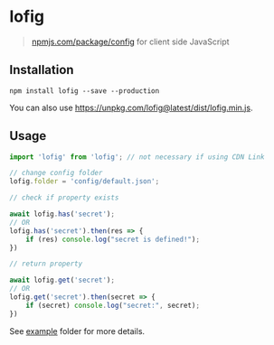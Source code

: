 # lofig

> [npmjs.com/package/config](https://npmjs.com/package/config) for client side JavaScript

## Installation

`npm install lofig --save --production`

You can also use https://unpkg.com/lofig@latest/dist/lofig.min.js.

## Usage

```js
import 'lofig' from 'lofig'; // not necessary if using CDN Link

// change config folder
lofig.folder = 'config/default.json';

// check if property exists

await lofig.has('secret');
// OR
lofig.has('secret').then(res => {
	if (res) console.log("secret is defined!");
})

// return property

await lofig.get('secret');
// OR
lofig.get('secret').then(secret => {
	if (secret) console.log("secret:", secret);
})

```

See [example](https://github.com/jonathan-grah/lofig/tree/master/example) folder for more details.